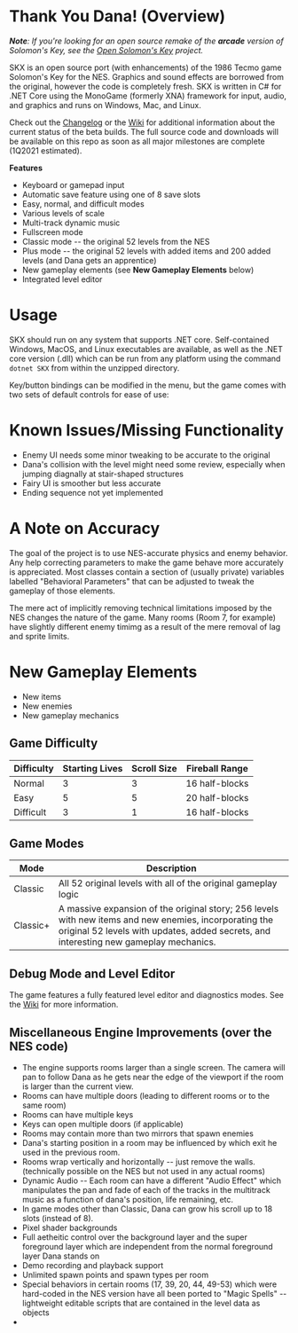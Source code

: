 # **Thank You Dana!  (Overview)**
***Note**:  If you're looking for an open source remake of the **arcade** version of Solomon's Key, see the [Open Solomon's Key](https://github.com/mdodis/OpenSolomonsKey) project.*

SKX is an open source port (with enhancements) of the 1986 Tecmo game Solomon's Key for the NES.  Graphics and sound effects are borrowed from the original,  however the code is completely fresh.   SKX is written in C# for .NET Core using the MonoGame (formerly XNA) framework for input, audio, and graphics and runs on Windows, Mac, and Linux.

Check out the [Changelog](https://github.com/nillkitty/SKX/wiki/Changelog) or the [Wiki](https://github.com/nillkitty/SKX/wiki/) for additional information about the current status of the beta builds.  The full source code and downloads will be available on this repo as soon as all major milestones are complete (1Q2021 estimated).

**Features**
* Keyboard or gamepad input
* Automatic save feature using one of 8 save slots
* Easy, normal, and difficult modes
* Various levels of scale
* Multi-track dynamic music
* Fullscreen mode
* Classic mode -- the original 52 levels from the NES
* Plus mode -- the original 52 levels with added items and 200 added levels (and Dana gets an apprentice)
* New gameplay elements (see **New Gameplay Elements** below)
* Integrated level editor

# **Usage**
SKX should run on any system that supports .NET core.  Self-contained Windows, MacOS, and Linux executables are available, as well as the .NET core version (.dll) which can be run from any platform using the command `dotnet SKX` from within the unzipped directory.

Key/button bindings can be modified in the menu,  but the game comes with two sets of default controls for ease of use:

# **Known Issues/Missing Functionality**
* Enemy UI needs some minor tweaking to be accurate to the original
* Dana's collision with the level might need some review, especially when jumping diagnally at stair-shaped structures
* Fairy UI is smoother but less accurate
* Ending sequence not yet implemented

# **A Note on Accuracy**
The goal of the project is to use NES-accurate physics and enemy behavior.  Any help correcting parameters to make the game behave more accurately is appreciated.  Most classes contain a section of (usually private) variables labelled "Behavioral Parameters" that can be adjusted to tweak the gameplay of those elements.

The mere act of implicitly removing technical limitations imposed by the NES changes the nature of the game.  Many rooms (Room 7, for example) have slightly different enemy timimg as a result of the mere removal of lag and sprite limits.  

# New Gameplay Elements
* New items
* New enemies
* New gameplay mechanics

## **Game Difficulty**
| Difficulty | Starting Lives | Scroll Size | Fireball Range
|--|--|--|--|
| Normal | 3 | 3 | 16 half-blocks
| Easy | 5 | 5 | 20 half-blocks
| Difficult | 3 | 1 | 16 half-blocks

## **Game Modes**
| Mode | Description |
|--|--|
| Classic | All 52 original levels with all of the original gameplay logic |
| Classic+ | A massive expansion of the original story;  256 levels with new items and new enemies, incorporating the original 52 levels with updates, added secrets, and interesting new gameplay mechanics.

## **Debug Mode and Level Editor**
The game features a fully featured level editor and diagnostics modes.  See the [Wiki](https://github.com/nillkitty/SKX/wiki) for more information.

## **Miscellaneous Engine Improvements (over the NES code)**
* The engine supports rooms larger than a single screen.   The camera will pan to follow Dana as he gets near the edge of the viewport if the room is larger than the current view.
* Rooms can have multiple doors (leading to different rooms or to the same room)
* Rooms can have multiple keys
* Keys can open multiple doors (if applicable)
* Rooms may contain more than two mirrors that spawn enemies
* Dana's starting position in a room may be influenced by which exit he used in the previous room.
* Rooms wrap vertically and horizontally -- just remove the walls.  (technically possible on the NES but not used in any actual rooms)
* Dynamic Audio -- Each room can have a different "Audio Effect" which manipulates the pan and fade of each of the tracks in the multitrack music as a function of dana's position, life remaining, etc.
* In game modes other than Classic, Dana can grow his scroll up to 18 slots (instead of 8).
* Pixel shader backgrounds
* Full aetheitic control over the background layer and the super foreground layer which are independent from the normal foreground layer Dana stands on
* Demo recording and playback support
* Unlimited spawn points and spawn types per room
* Special behaviors in certain rooms (17, 39, 20, 44, 49-53) which were hard-coded in the NES version have all been ported to "Magic Spells" -- lightweight editable scripts that are contained in the level data as objects
* 
